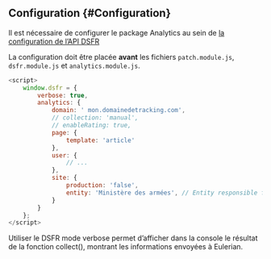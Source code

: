 ## Configuration {#Configuration}

Il est nécessaire de configurer le package Analytics au sein de [la configuration de l’API DSFR](https://www.systeme-de-design.gouv.fr/comment-utiliser-le-dsfr/developpeurs/api-javascript)

La configuration doit être placée **avant** les fichiers `patch.module.js`, `dsfr.module.js` et `analytics.module.js`.

```javascript
<script>
    window.dsfr = {
        verbose: true,
        analytics: {
            domain: ' mon.domainedetracking.com',
            // collection: 'manual',
            // enableRating: true,
            page: {
                template: 'article'
            },
            user: {
                // ...
            },
            site: {
                production: 'false',
                entity: 'Ministère des armées', // Entity responsible for website
            }
        }
    };
</script>
```

Utiliser le DSFR mode verbose permet d’afficher dans la console le résultat de la fonction collect(), montrant les
informations envoyées à Eulerian.
